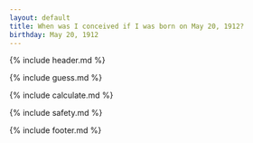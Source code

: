 ```yaml
---
layout: default
title: When was I conceived if I was born on May 20, 1912?
birthday: May 20, 1912
---
```


{% include header.md %}

{% include guess.md %}

{% include calculate.md %}

{% include safety.md %}

{% include footer.md %}



